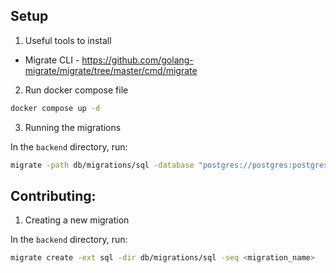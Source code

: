 ## Setup

1. Useful tools to install

- Migrate CLI - https://github.com/golang-migrate/migrate/tree/master/cmd/migrate

2. Run docker compose file

```bash
docker compose up -d
```

3. Running the migrations

In the `backend` directory, run:

```bash
migrate -path db/migrations/sql -database "postgres://postgres:postgres@localhost:5432/go_notion?sslmode=disable" up
```

## Contributing:

1. Creating a new migration

In the `backend` directory, run:

```bash
migrate create -ext sql -dir db/migrations/sql -seq <migration_name>
```
